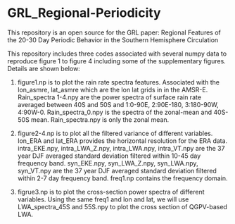 # GRL_Regional-Periodicity
This repository is an open source for the GRL paper: Regional Features of the 20-30 Day Periodic Behavior in the Southern Hemisphere Circulation


This repository includes three codes associated with several numpy data to reproduce figure 1 to figure 4 
including some of the supplementary figures. Details are shown below:

1. figure1.np is to plot the rain rate spectra features. 
Associated with the lon_asmre, lat_asmre which are the lon lat grids in in the AMSR-E. 
Rain_spectra 1-4.npy are the power spectra of surface rain rate averaged between 40S and 50S and 1:0-90E, 2:90E-180, 3:180-90W, 4:90W-0. 
Rain_spectra_0.npy is the spectra of the zonal-mean and 40S-50S mean. 
Rain_spectra.npy is only the zonal mean.

2. figure2-4.np is to plot all the filtered variance of different variables. 
lon_ERA and lat_ERA provides the horizontal resolution for the ERA data. 
intra_EKE.npy, intra_LWA_Z.npy, intra_LWA.npy, intra_VT.npy are the 37 year DJF averaged standard deviation filtered within 10-45 day frequency band. 
syn_EKE.npy, syn_LWA_Z.npy, syn_LWA.npy, syn_VT.npy are the 37 year DJF averaged standard deviation filtered within 2-7 day frequency band. 
freq1.np contains the frequency domain.

3. figrue3.np is to plot the cross-section power spectra of different variables.
Using the same freq1 and lon and lat, we will use LWA_spectra_45S and 55S.npy to plot the cross section of QGPV-based LWA.
